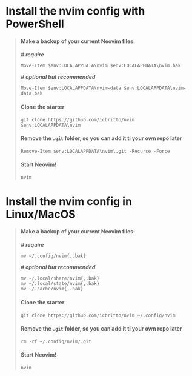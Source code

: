 # Install the nvim config with PowerShell

> #### Make a backup of your current Neovim files:
>
> ***# require*** 
>
> `Move-Item $env:LOCALAPPDATA\nvim $env:LOCALAPPDATA\nvim.bak`
> 
> ***# optional but recommended***
>
> `Move-Item $env:LOCALAPPDATA\nvim-data $env:LOCALAPPDATA\nvim-data.bak`
> 
> 
> #### Clone the starter
>
> `git clone https://github.com/icbritto/nvim $env:LOCALAPPDATA\nvim`
> 
> 
> #### Remove the `.git` folder, so you can add it ti your own repo later
>
> `Remove-Item $env:LOCALAPPDATA\nvim\.git -Recurse -Force`
> 
> 
> #### Start Neovim!
>
> `nvim`
 

# Install the nvim config in Linux/MacOS

> #### Make a backup of your current Neovim files:
> 
> ***# require***
>
> `mv ~/.config/nvim{,.bak}`
>
> ***# optional but recommended***
>
> `mv ~/.local/share/nvim{,.bak}`  
> `mv ~/.local/state/nvim{,.bak}`  
> `mv ~/.cache/nvim{,.bak}`  
>
>
> #### Clone the starter
>
> `git clone https://github.com/icbritto/nvim ~/.config/nvim`
>
>
> #### Remove the `.git` folder, so you can add it ti your own repo later
>
> `rm -rf ~/.config/nvim/.git`
>
>
> #### Start Neovim!
>
> `nvim`

